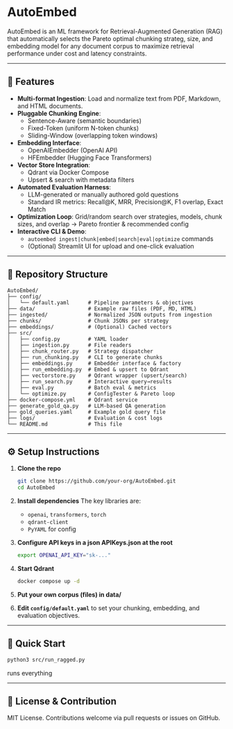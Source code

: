 # AutoEmbed

AutoEmbed is an ML framework for Retrieval-Augmented Generation (RAG) that automatically selects the Pareto optimal chunking strateg, size, and embedding model for any document corpus to maximize retrieval performance under cost and latency constraints.

---

## 🚀 Features

- **Multi-format Ingestion**: Load and normalize text from PDF, Markdown, and HTML documents.
- **Pluggable Chunking Engine**:  
  - Sentence-Aware (semantic boundaries)  
  - Fixed-Token (uniform N-token chunks)  
  - Sliding-Window (overlapping token windows)  
- **Embedding Interface**:  
  - OpenAIEmbedder (OpenAI API)  
  - HFEmbedder (Hugging Face Transformers)
- **Vector Store Integration**:  
  - Qdrant via Docker Compose  
  - Upsert & search with metadata filters
- **Automated Evaluation Harness**:  
  - LLM-generated or manually authored gold questions  
  - Standard IR metrics: Recall@K, MRR, Precision@K, F1 overlap, Exact Match  
- **Optimization Loop**: Grid/random search over strategies, models, chunk sizes, and overlap → Pareto frontier & recommended config
- **Interactive CLI & Demo**:  
  - `autoembed ingest|chunk|embed|search|eval|optimize` commands  
  - (Optional) Streamlit UI for upload and one-click evaluation

---

## 📁 Repository Structure

```
AutoEmbed/
├── config/
│   └── default.yaml      # Pipeline parameters & objectives
├── data/                 # Example raw files (PDF, MD, HTML)
├── ingested/             # Normalized JSON outputs from ingestion
├── chunks/               # Chunk JSONs per strategy
├── embeddings/           # (Optional) Cached vectors
├── src/
│   ├── config.py         # YAML loader
│   ├── ingestion.py      # File readers
│   ├── chunk_router.py   # Strategy dispatcher
│   ├── run_chunking.py   # CLI to generate chunks
│   ├── embeddings.py     # Embedder interface & factory
│   ├── run_embedding.py  # Embed & upsert to Qdrant
│   ├── vectorstore.py    # Qdrant wrapper (upsert/search)
│   ├── run_search.py     # Interactive query→results
│   ├── eval.py           # Batch eval & metrics
│   └── optimize.py       # ConfigTester & Pareto loop
├── docker-compose.yml    # Qdrant service
├── generate_gold_qa.py   # LLM-based QA generation
├── gold_queries.yaml     # Example gold query file
├── logs/                 # Evaluation & cost logs
└── README.md             # This file
```

---

## ⚙️ Setup Instructions

1. **Clone the repo**
   ```bash
   git clone https://github.com/your-org/AutoEmbed.git
   cd AutoEmbed
   ```

2. **Install dependencies**
   The key libraries are:
   - `openai`, `transformers`, `torch`
   - `qdrant-client`
   - `PyYAML` for config

3. **Configure API keys in a json APIKeys.json at the root**
   ```bash
   export OPENAI_API_KEY="sk-..."
   ```

4. **Start Qdrant**
   ```bash
   docker compose up -d
   ```
  
5. **Put your own corpus (files) in data/**

5. **Edit `config/default.yaml`** to set your chunking, embedding, and evaluation objectives.

---

## 🏃 Quick Start

   ```bash
  python3 src/run_ragged.py
   ```
   runs everything

---

## 📘 License & Contribution

MIT License. Contributions welcome via pull requests or issues on GitHub.

